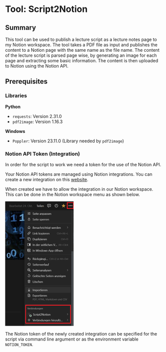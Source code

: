 # Tool: Script2Notion

## Summary

This tool can be used to publish a lecture script as a lecture notes page to my Notion workspace. The tool takes a PDF file as input and publishes the content to a Notion page with the same name as the file name. The content of the lecture script is parsed page wise, by generating an image for each page and extracting some basic information. The content is then uploaded to Notion using the Notion API.

## Prerequisites

### Libraries

**Python** 

- `requests`: Version 2.31.0
- `pdf2image`: Version 1.16.3
  
**Windows**

- `Poppler`: Version 23.11.0 (Library needed by `pdf2image`)

### Notion API Token (Integration)

In order for the script to work we need a token for the use of the Notion API. 

Your Notion API tokens are managed using Notion integrations. You can create a new integration on this [website](https://www.notion.so/my-integrations).

When created we have to allow the integration in our Notion workspace. This can be done in the Notion workspace menu as shown below.

![Add Notion Workspace Integration](docs/res/AddNotionIntegration.png)

The Notion token of the newly created integration can be specified for the script via command line argument or as the environment variable `NOTION_TOKEN`.